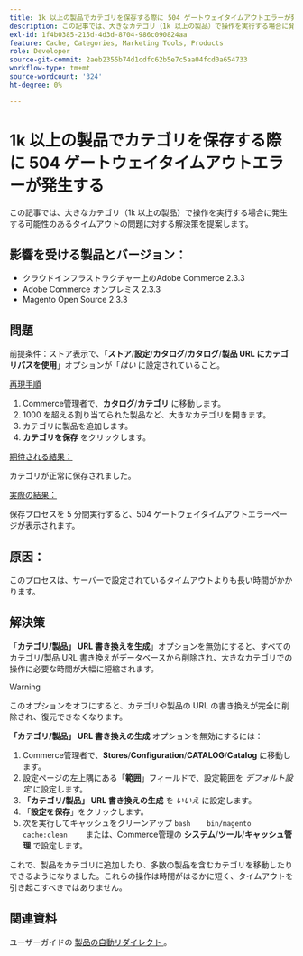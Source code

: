 ```yaml
---
title: 1k 以上の製品でカテゴリを保存する際に 504 ゲートウェイタイムアウトエラーが発生する
description: この記事では、大きなカテゴリ（1k 以上の製品）で操作を実行する場合に発生する可能性のあるタイムアウトの問題に対する解決策を提案します。
exl-id: 1f4b0385-215d-4d3d-8704-986c090824aa
feature: Cache, Categories, Marketing Tools, Products
role: Developer
source-git-commit: 2aeb2355b74d1cdfc62b5e7c5aa04fcd0a654733
workflow-type: tm+mt
source-wordcount: '324'
ht-degree: 0%

---
```


# 1k 以上の製品でカテゴリを保存する際に 504 ゲートウェイタイムアウトエラーが発生する

この記事では、大きなカテゴリ（1k 以上の製品）で操作を実行する場合に発生する可能性のあるタイムアウトの問題に対する解決策を提案します。

## 影響を受ける製品とバージョン：

* クラウドインフラストラクチャー上のAdobe Commerce 2.3.3
* Adobe Commerce オンプレミス 2.3.3
* Magento Open Source 2.3.3

## 問題

前提条件：ストア表示で、「**ストア**/**設定**/**カタログ**/**カタログ**/**製品 URL にカテゴリパスを使用**」オプションが「*はい* に設定されていること。

<u> 再現手順 </u>

1. Commerce管理者で、**カタログ**/**カテゴリ** に移動します。
1. 1000 を超える割り当てられた製品など、大きなカテゴリを開きます。
1. カテゴリに製品を追加します。
1. **カテゴリを保存** をクリックします。

<u> 期待される結果：</u>

カテゴリが正常に保存されました。

<u> 実際の結果：</u>

保存プロセスを 5 分間実行すると、504 ゲートウェイタイムアウトエラーページが表示されます。

## 原因：

このプロセスは、サーバーで設定されているタイムアウトよりも長い時間がかかります。

## 解決策

「**カテゴリ/製品」 URL 書き換えを生成**」オプションを無効にすると、すべてのカテゴリ/製品 URL 書き換えがデータベースから削除され、大きなカテゴリでの操作に必要な時間が大幅に短縮されます。

>[!WARNING]
>
>このオプションをオフにすると、カテゴリや製品の URL の書き換えが完全に削除され、復元できなくなります。

**「カテゴリ/製品」 URL 書き換えの生成** オプションを無効にするには：

1. Commerce管理者で、**Stores**/**Configuration**/**CATALOG**/**Catalog** に移動します。
1. 設定ページの左上隅にある「**範囲**」フィールドで、設定範囲を *デフォルト設定* に設定します。
1. **「カテゴリ/製品」 URL 書き換えの生成** を *いいえ* に設定します。
1. 「**設定を保存**」をクリックします。
1. 次を実行してキャッシュをクリーンアップ    ```bash    bin/magento cache:clean    ```    または、Commerce管理の **システム**/**ツール**/**キャッシュ管理** で設定します。

これで、製品をカテゴリに追加したり、多数の製品を含むカテゴリを移動したりできるようになりました。これらの操作は時間がはるかに短く、タイムアウトを引き起こすべきではありません。

## 関連資料

ユーザーガイドの [ 製品の自動リダイレクト ](https://experienceleague.adobe.com/en/docs/commerce-admin/marketing/seo/url-rewrites/url-redirect-product-automatic)。

